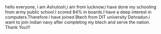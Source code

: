 hello everyone,
i am Ashutosh,i am from lucknow,i have done my schooling from army public school.I scored 84% in boards.I have a deep interest in computers.Therefore i have joined Btech from DIT university Dehradun.i want to join indian navy after completing my btech and serve the nation.
Thank You!!!
